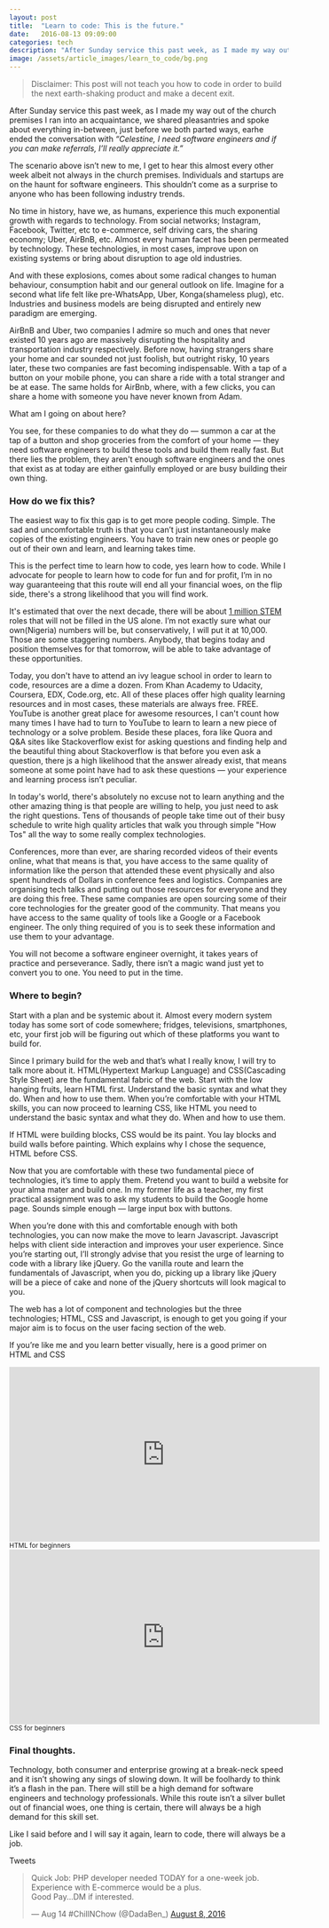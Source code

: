 ```yaml
---
layout: post
title:  "Learn to code: This is the future."
date:   2016-08-13 09:09:00
categories: tech
description: "After Sunday service this past week, as I made my way out of the church premises I ran into an acquaintance, we shared pleasantries and spoke about everything in-between, just before we both parted ways, he ended the conversation with Celestine, I need software engineers and if you can make referrals, I’ll really appreciate it."
image: /assets/article_images/learn_to_code/bg.png
---
```


>Disclaimer: This post will not teach you how to code in order to build the next earth-shaking product and make a decent exit.

After Sunday service this past week, as I made my way out of the church premises I ran into an acquaintance, we shared pleasantries and spoke about everything in-between, just before we both parted ways, earhe ended the conversation with <em>“Celestine, I need software engineers and if you can make referrals, I’ll really appreciate it.”</em>

The scenario above isn’t new to me, I get to hear this almost every other week albeit not always in the church premises. Individuals and startups are on the haunt for software engineers. This shouldn’t come as a surprise to anyone who has been following industry trends.

No time in history, have we, as humans, experience this much exponential growth with regards to technology. From social networks; Instagram, Facebook, Twitter, etc to e-commerce, self driving cars, the sharing economy; Uber, AirBnB, etc. Almost every human facet has been permeated by technology. These technologies, in most cases, improve upon on existing systems or bring about disruption to age old industries.

And with these explosions, comes about some radical changes to human behaviour, consumption habit and our general outlook on life. Imagine for a second what life felt like pre-WhatsApp, Uber, Konga(shameless plug), etc. Industries and business models are being disrupted and entirely new paradigm are emerging.

AirBnB and Uber, two companies I admire so much and ones that never existed 10 years ago are massively disrupting the hospitality and transportation industry respectively. Before now, having strangers share your home and car sounded not just foolish, but outright risky, 10 years later, these two companies are fast becoming indispensable. With a tap of a button on your mobile phone, you can share a ride with a total stranger and be at ease. The same holds for AirBnb, where, with a few clicks, you can share a home with someone you have never known from Adam.

What am I going on about here?

You see, for these companies to do what they do — summon a car at the tap of a button and shop groceries from the comfort of your home — they need software engineers to build these tools and build them really fast. But there lies the problem, they aren't enough software engineers and the ones that exist as at today are either gainfully employed or are busy building their own thing.

### How do we fix this?
The easiest way to fix this gap is to get more people coding. Simple. The sad and uncomfortable truth is that you can’t just instantaneously make copies of the existing engineers. You have to train new ones or people go out of their own and learn, and learning takes time.

This is the perfect time to learn how to code, yes learn how to code. While I advocate for people to learn how to code for fun and for profit, I’m in no way guaranteeing that this route will end all your financial woes, on the flip side, there's a strong likelihood that you will find work.

It's estimated that over the next decade, there will be about [1 million STEM](http://www.bls.gov/opub/mlr/2015/article/stem-crisis-or-stem-surplus-yes-and-yes.htm) roles that will not be filled in the US alone. I’m not exactly sure what our own(Nigeria) numbers will be, but conservatively, I will put it at 10,000. Those are some staggering numbers. Anybody, that begins today and position themselves for that tomorrow, will be able to take advantage of these opportunities.

Today, you don't have to attend an ivy league school in order to learn to code, resources are a dime a dozen. From Khan Academy to Udacity, Coursera, EDX, Code.org, etc. All of these places offer high quality learning resources and in most cases, these materials are always free. FREE. YouTube is another great place for awesome resources, I can't count how many times I have had to turn to YouTube to learn to learn a new piece of technology or a solve problem. Beside these places, fora like Quora and Q&A sites like Stackoverflow exist for asking questions and finding help and the beautiful thing about Stackoverflow is that before you even ask a question, there js a high likelihood that the answer already exist, that means someone at some point have had to ask these questions — your experience and learning process isn’t peculiar.

In today's world, there's absolutely no excuse not to learn anything and the other amazing thing is that people are willing to help, you just need to ask the right questions. Tens of thousands of people take time out of their busy schedule to write high quality articles that walk you through simple "How Tos" all the way to some really complex technologies.

Conferences, more than ever, are sharing recorded videos of their events online, what that means is that, you have access to the same quality of information like the person that attended these event physically and also spent hundreds of Dollars in conference fees and logistics. Companies are organising tech talks and putting out those resources for everyone and they are doing this free. These same companies are open sourcing some of their core technologies for the greater good of the community. That means you have access to the same quality of tools like a Google or a Facebook engineer. The only thing required of you is to seek these information and use them to your advantage.

You will not become a software engineer overnight, it takes years of practice and perseverance. Sadly, there isn’t a magic wand just yet to convert you to one. You need to put in the time.

### Where to begin?
Start with a plan and be systemic about it. Almost every modern system today has some sort of code somewhere; fridges, televisions, smartphones, etc, your first job will be figuring out which of these platforms you want to build for.

Since I primary build for the web and that’s what I really know, I will try to talk more about it. HTML(Hypertext Markup Language) and CSS(Cascading Style Sheet) are the fundamental fabric of the web. Start with the low hanging fruits, learn HTML first. Understand the basic syntax and what they do. When and how to use them. When you’re comfortable with your HTML skills, you can now proceed to learning CSS, like HTML you need to understand the basic syntax and what they do. When and how to use them.

If HTML were building blocks, CSS would be its paint. You lay blocks and build walls before painting. Which explains why I chose the sequence, HTML before CSS.

Now that you are comfortable with these two fundamental piece of technologies, it’s time to apply them. Pretend you want to build a website for your alma mater and build one. In my former life as a teacher, my first practical assignment was to ask my students to build the Google home page. Sounds simple enough — large input box with buttons.

When you’re done with this and comfortable enough with both technologies, you can now make the move to learn Javascript. Javascript helps with client side interaction and improves your user experience. Since you’re starting out, I’ll strongly advise that you resist the urge of learning to code with a library like jQuery. Go the vanilla route and learn the fundamentals of Javascript, when you do, picking up a library like jQuery will be a piece of cake and none of the jQuery shortcuts will look magical to you.

The web has a lot of component and technologies but the three technologies; HTML, CSS and Javascript, is enough to get you going if your major aim is to focus on the user facing section of the web.

If you’re like me and you learn better visually, here is a good primer on HTML and CSS
<iframe width="560" height="315" src="https://www.youtube.com/embed/dD2EISBDjWM?list=PLr6-GrHUlVf_ZNmuQSXdS197Oyr1L9sPB" frameborder="0" allowfullscreen></iframe>
<small>HTML for beginners</small>


<iframe width="560" height="315" src="https://www.youtube.com/embed/qKoajPPWpmo" frameborder="0" allowfullscreen></iframe>
<small>CSS for beginners</small>

### Final thoughts.
Technology, both consumer and enterprise growing at a break-neck speed and it isn’t showing any sings of slowing down. It will be foolhardy to think it’s a flash in the pan. There will still be a high demand for software engineers and technology professionals. While this route isn’t a silver bullet out of financial woes, one thing is certain, there will always be a high demand for this skill set.

Like I said before and I will say it again, learn to code, there will always be a job.

Tweets
<blockquote class="twitter-tweet" data-partner="tweetdeck"><p lang="en" dir="ltr">Quick Job: PHP developer needed TODAY for a one-week job.<br>Experience with E-commerce would be a plus. <br>Good Pay...DM if interested.</p>&mdash; Aug 14 #ChillNChow (@DadaBen_) <a href="https://twitter.com/DadaBen_/status/762579465285279744">August 8, 2016</a></blockquote>
<script async src="//platform.twitter.com/widgets.js" charset="utf-8"></script>